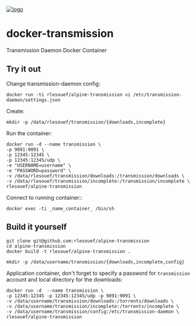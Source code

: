 [![logo](https://raw.githubusercontent.com/rlesouef/alpine-transmission/master/logo.png)](https://www.transmissionbt.com/)

docker-transmission
===================

Transmission Daemon Docker Container

Try it out
----------

Change transmission-daemon config:

    docker run -ti rlesouef/alpine-transmission vi /etc/transmission-daemon/settings.json

Create:

    mkdir -p /data/rlesouef/transmission/{downloads,incomplete}

Run the container:

    docker run -d --name transmission \
    -p 9091:9091 \
    -p 12345:12345 \
    -p 12345:12345/udp \
    -e "USERNAME=username" \
    -e "PASSWORD=password" \
    -v /data/rlesouef/transmission/downloads:/transmission/downloads \
    -v /data/rlesouef/transmission/incomplete:/transmission/incomplete \
    rlesouef/alpine-transmission

Connect to running container::

    docker exec -ti _name_container_ /bin/sh

Build it yourself
-----------------

    git clone git@github.com:rlesouef/alpine-transmission
    cd alpine-transmission
    docker build -t rlesouef/alpine-transmission .


```
mkdir -p /data/username/transmission/{downloads,incomplete,config}
```

Application container, don't forget to specify a password for `transmission` account and local directory for the downloads:

```
docker run -d  --name transmission \
-p 12345:12345 -p 12345:12345/udp -p 9091:9091 \
-v /data/username/transmission/downloads:/torrents/downloads \
-v /data/username/transmission/incomplete:/torrents/incomplete \
-v /data/username/transmission/config:/etc/transmission-daemon \
rlesouef/alpine-transmission

```
